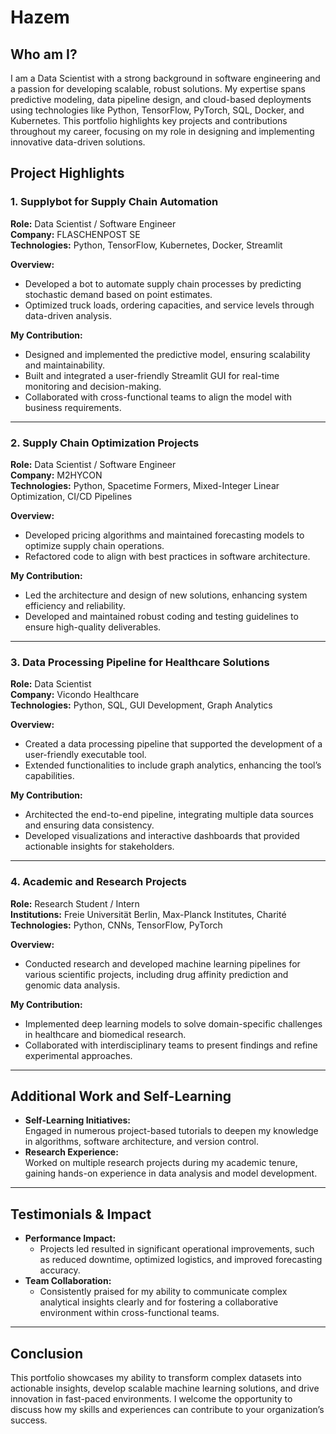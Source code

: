 # Hazem
## Who am I?
I am a Data Scientist with a strong background in software engineering and a passion for developing scalable, robust solutions. My expertise spans predictive modeling, data pipeline design, and cloud-based deployments using technologies like Python, TensorFlow, PyTorch, SQL, Docker, and Kubernetes. This portfolio highlights key projects and contributions throughout my career, focusing on my role in designing and implementing innovative data-driven solutions.

## Project Highlights

### 1. Supplybot for Supply Chain Automation
**Role:** Data Scientist / Software Engineer  
**Company:** FLASCHENPOST SE  
**Technologies:** Python, TensorFlow, Kubernetes, Docker, Streamlit

**Overview:**
- Developed a bot to automate supply chain processes by predicting stochastic demand based on point estimates.
- Optimized truck loads, ordering capacities, and service levels through data-driven analysis.

**My Contribution:**
- Designed and implemented the predictive model, ensuring scalability and maintainability.
- Built and integrated a user-friendly Streamlit GUI for real-time monitoring and decision-making.
- Collaborated with cross-functional teams to align the model with business requirements.

---

### 2. Supply Chain Optimization Projects
**Role:** Data Scientist / Software Engineer  
**Company:** M2HYCON  
**Technologies:** Python, Spacetime Formers, Mixed-Integer Linear Optimization, CI/CD Pipelines

**Overview:**
- Developed pricing algorithms and maintained forecasting models to optimize supply chain operations.
- Refactored code to align with best practices in software architecture.

**My Contribution:**
- Led the architecture and design of new solutions, enhancing system efficiency and reliability.
- Developed and maintained robust coding and testing guidelines to ensure high-quality deliverables.

---

### 3. Data Processing Pipeline for Healthcare Solutions
**Role:** Data Scientist  
**Company:** Vicondo Healthcare  
**Technologies:** Python, SQL, GUI Development, Graph Analytics

**Overview:**
- Created a data processing pipeline that supported the development of a user-friendly executable tool.
- Extended functionalities to include graph analytics, enhancing the tool’s capabilities.

**My Contribution:**
- Architected the end-to-end pipeline, integrating multiple data sources and ensuring data consistency.
- Developed visualizations and interactive dashboards that provided actionable insights for stakeholders.

---

### 4. Academic and Research Projects
**Role:** Research Student / Intern  
**Institutions:** Freie Universität Berlin, Max-Planck Institutes, Charité  
**Technologies:** Python, CNNs, TensorFlow, PyTorch

**Overview:**
- Conducted research and developed machine learning pipelines for various scientific projects, including drug affinity prediction and genomic data analysis.

**My Contribution:**
- Implemented deep learning models to solve domain-specific challenges in healthcare and biomedical research.
- Collaborated with interdisciplinary teams to present findings and refine experimental approaches.

---

## Additional Work and Self-Learning

- **Self-Learning Initiatives:**  
  Engaged in numerous project-based tutorials to deepen my knowledge in algorithms, software architecture, and version control.
- **Research Experience:**  
  Worked on multiple research projects during my academic tenure, gaining hands-on experience in data analysis and model development.

---

## Testimonials & Impact

- **Performance Impact:**  
  - Projects led resulted in significant operational improvements, such as reduced downtime, optimized logistics, and improved forecasting accuracy.
- **Team Collaboration:**  
  - Consistently praised for my ability to communicate complex analytical insights clearly and for fostering a collaborative environment within cross-functional teams.

---

## Conclusion

This portfolio showcases my ability to transform complex datasets into actionable insights, develop scalable machine learning solutions, and drive innovation in fast-paced environments. I welcome the opportunity to discuss how my skills and experiences can contribute to your organization’s success.

